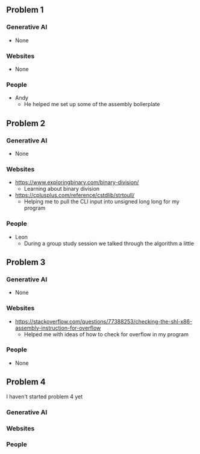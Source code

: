 ## Problem 1

### Generative AI
- None

### Websites
- None

### People
- Andy
	- He helped me set up some of the assembly boilerplate

## Problem 2

### Generative AI
- None

### Websites
- https://www.exploringbinary.com/binary-division/
	- Learning about binary division
- https://cplusplus.com/reference/cstdlib/strtoull/
	- Helping me to pull the CLI input into unsigned long long for my program

### People
- Leon
	- During a group study session we talked through the algorithm a little

## Problem 3

### Generative AI
- None

### Websites
- https://stackoverflow.com/questions/77388253/checking-the-shl-x86-assembly-instruction-for-overflow
	- Helped me with ideas of how to check for overflow in my program

### People
- None

## Problem 4

I haven't started problem 4 yet

### Generative AI

### Websites

### People